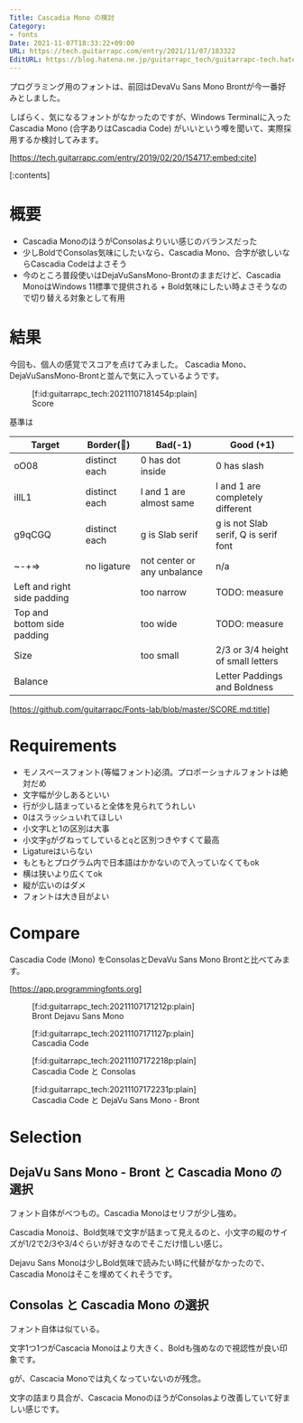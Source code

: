 ```yaml
---
Title: Cascadia Mono の検討
Category:
- fonts
Date: 2021-11-07T18:33:22+09:00
URL: https://tech.guitarrapc.com/entry/2021/11/07/183322
EditURL: https://blog.hatena.ne.jp/guitarrapc_tech/guitarrapc-tech.hatenablog.com/atom/entry/13574176438030555134
---
```


プログラミング用のフォントは、前回はDevaVu Sans Mono Brontが今一番好みとしました。

しばらく、気になるフォントがなかったのですが、Windows Terminalに入ったCascadia Mono (合字ありはCascadia Code) がいいという噂を聞いて、実際採用するか検討してみます。

[https://tech.guitarrapc.com/entry/2019/02/20/154717:embed:cite]

[:contents]

# 概要

* Cascadia MonoのほうがConsolasよりいい感じのバランスだった
* 少しBoldでConsolas気味にしたいなら、Cascadia Mono、合字が欲しいならCascadia Codeはよさそう
* 今のところ普段使いはDejaVuSansMono-Brontのままだけど、Cascadia MonoはWindows 11標準で提供される + Bold気味にしたい時よさそうなので切り替える対象として有用

# 結果

今回も、個人の感覚でスコアを点けてみました。
Cascadia Mono、DejaVuSansMono-Brontと並んで気に入っているようです。

<figure class="figure-image figure-image-fotolife" title="Score">[f:id:guitarrapc_tech:20211107181454p:plain]<figcaption>Score</figcaption></figure>

基準は

Target | Border(:eyes:) | Bad(-1) | Good (+1)
---- | ---- | ---- | ----
oO08 | distinct each | 0 has dot inside | 0 has slash
iIlL1 | distinct each | l and 1 are almost same | l and 1 are completely different
g9qCGQ | distinct each | g is Slab serif | g is not Slab serif, Q is serif font
~-+=> | no ligature | not center or any unbalance | n/a
Left and right side padding | | too narrow | TODO: measure
Top and bottom side padding | | too wide | TODO: measure
Size | | too small | 2/3 or 3/4 height of small letters
Balance | | | Letter Paddings and Boldness

[https://github.com/guitarrapc/Fonts-lab/blob/master/SCORE.md:title]


# Requirements

* モノスペースフォント(等幅フォント)必須。プロポーショナルフォントは絶対だめ
* 文字幅が少しあるといい
* 行が少し詰まっていると全体を見られてうれしい
* 0はスラッシュいれてほしい
* 小文字Lと1の区別は大事
* 小文字`g`がグねってしていると`q`と区別つきやすくて最高
* Ligatureはいらない
* もともとプログラム内で日本語はかかないので入っていなくてもok
* 横は狭いより広くてok
* 縦が広いのはダメ
* フォントは大き目がよい

# Compare

Cascadia Code (Mono) をConsolasとDevaVu Sans Mono Brontと比べてみます。

[https://app.programmingfonts.org]


<figure class="figure-image figure-image-fotolife" title="Bront Dejavu Sans Mono">[f:id:guitarrapc_tech:20211107171212p:plain]<figcaption>Bront Dejavu Sans Mono</figcaption></figure>

<figure class="figure-image figure-image-fotolife" title="Cascadia Code">[f:id:guitarrapc_tech:20211107171127p:plain]<figcaption>Cascadia Code</figcaption></figure>

<figure class="figure-image figure-image-fotolife" title="Cascadia Code と Consolas">[f:id:guitarrapc_tech:20211107172218p:plain]<figcaption>Cascadia Code と Consolas</figcaption></figure>

<figure class="figure-image figure-image-fotolife" title="Cascadia Code と DejaVu Sans Mono - Bront">[f:id:guitarrapc_tech:20211107172231p:plain]<figcaption>Cascadia Code と DejaVu Sans Mono - Bront</figcaption></figure>

# Selection

## DejaVu Sans Mono - Bront と Cascadia Mono の選択

フォント自体がべつもの。Cascadia Monoはセリフが少し強め。

Cascadia Monoは、Bold気味で文字が詰まって見えるのと、小文字の縦のサイズが1/2で2/3や3/4ぐらいが好きなのでそこだけ惜しい感じ。

Dejavu Sans Monoは少しBold気味で読みたい時に代替がなかったので、Cascadia Monoはそこを埋めてくれそうです。


## Consolas と Cascadia Mono の選択

フォント自体は似ている。

文字1つ1つがCascacia Monoはより大きく、Boldも強めなので視認性が良い印象です。

gが、Cascacia Monoでは丸くなっていないのが残念。

文字の詰まり具合が、Cascacia MonoのほうがConsolasより改善していて好ましい感じです。
